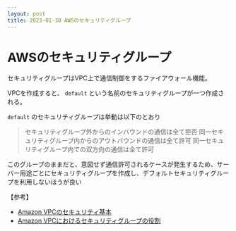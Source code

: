 ```yaml
---
layout: post
title: 2023-01-30 AWSのセキュリティグループ
---
```


# AWSのセキュリティグループ

セキュリティグループはVPC上で通信制御をするファイアウォール機能。

VPCを作成すると、 `default` という名前のセキュリティグループが一つ作成される。

`default` のセキュリティグループは挙動は以下のとおり

> セキュリティグループ外からのインバウンドの通信は全て拒否
> 同一セキュリティグループ内からのアウトバウンドの通信は全て許可
> 同一セキュリティグループ内での双方向の通信は全て許可

このグループのままだと、意図せず通信許可されるケースが発生するため、サーバー用途ごとにセキュリティグループを作成し、デフォルトセキュリティグループを利用しないほうが良い

【参考】
- [Amazon VPCのセキュリティ基本](https://www.stylez.co.jp/columns/amazonvpc_security_basics/)
- [Amazon VPCにおけるセキュリティグループの役割](https://dev.classmethod.jp/articles/amazon-vpc-security-group/)
